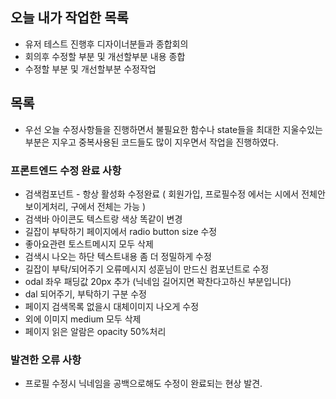 ## 오늘 내가 작업한 목록
- 유저 테스트 진행후 디자이너분들과 종합회의
- 회의후 수정할 부분 및 개선할부분 내용 종합
- 수정할 부분 및 개선할부분 수정작업

## 목록
- 우선 오늘 수정사항들을 진행하면서 불필요한 함수나 state들을 최대한 지울수있는 부분은 지우고 중복사용된 코드들도 많이 지우면서 작업을 진행하였다.

### 프론트엔드 수정 완료 사항
- 검색컴포넌트 - 항상 활성화 수정완료 ( 회원가입, 프로필수정 에서는 시에서 전체안보이게처리,  구에서 전체는 가능 )
- 검색바 아이콘도 텍스트랑 색상 똑같이 변경
- 길잡이 부탁하기 페이지에서 radio button size 수정
- 좋아요관련 토스트메시지 모두 삭제
- 검색시 나오는 하단 텍스트내용 좀 더 정밀하게 수정
- 길잡이 부탁/되어주기 오류메시지 성훈님이 만드신 컴포넌트로 수정
- odal 좌우 패딩값 20px 추가 (닉네임 길어지면 꽉찬다고하신 부분입니다)
- dal 되어주기, 부탁하기 구분 수정
- 페이지 검색목록 없을시 대체이미지 나오게 수정
- 외에 이미지 medium 모두 삭제
- 페이지 읽은 알람은 opacity 50%처리

### 발견한 오류 사항
- 프로필 수정시 닉네임을 공백으로해도 수정이 완료되는 현상 발견.
